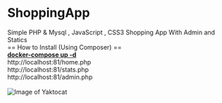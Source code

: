# ShoppingApp
Simple PHP & Mysql , JavaScript , CSS3 Shopping App With Admin and Statics
<br>
== How to Install (Using Composer) ==
<br>
<b><u>docker-compose up -d</u></b>
<br>
http://localhost:81/home.php <br>
http://localhost:81/stats.php <br>
http://localhost:81/admin.php <br>
<br>
![Image of Yaktocat](https://i.ibb.co/zSqF312/Fire-Shot-Capture-001-Shopping-APP-localhost.png)
